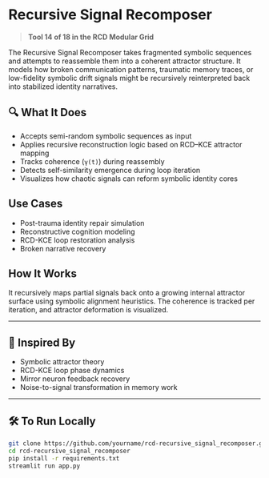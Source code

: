 # Recursive Signal Recomposer

> **Tool 14 of 18 in the RCD Modular Grid**

The Recursive Signal Recomposer takes fragmented symbolic sequences and attempts to reassemble them into a coherent attractor structure. It models how broken communication patterns, traumatic memory traces, or low-fidelity symbolic drift signals might be recursively reinterpreted back into stabilized identity narratives.

## 🔍 What It Does

- Accepts semi-random symbolic sequences as input
- Applies recursive reconstruction logic based on RCD–KCE attractor mapping
- Tracks coherence (`γ(t)`) during reassembly
- Detects self-similarity emergence during loop iteration
- Visualizes how chaotic signals can reform symbolic identity cores

## Use Cases

- Post-trauma identity repair simulation
- Reconstructive cognition modeling
- RCD-KCE loop restoration analysis
- Broken narrative recovery

## How It Works

It recursively maps partial signals back onto a growing internal attractor surface using symbolic alignment heuristics. The coherence is tracked per iteration, and attractor deformation is visualized.

---

## 🧠 Inspired By
- Symbolic attractor theory
- RCD-KCE loop phase dynamics
- Mirror neuron feedback recovery
- Noise-to-signal transformation in memory work

---

## 🛠 To Run Locally

```bash
git clone https://github.com/yourname/rcd-recursive_signal_recomposer.git
cd rcd-recursive_signal_recomposer
pip install -r requirements.txt
streamlit run app.py
```
